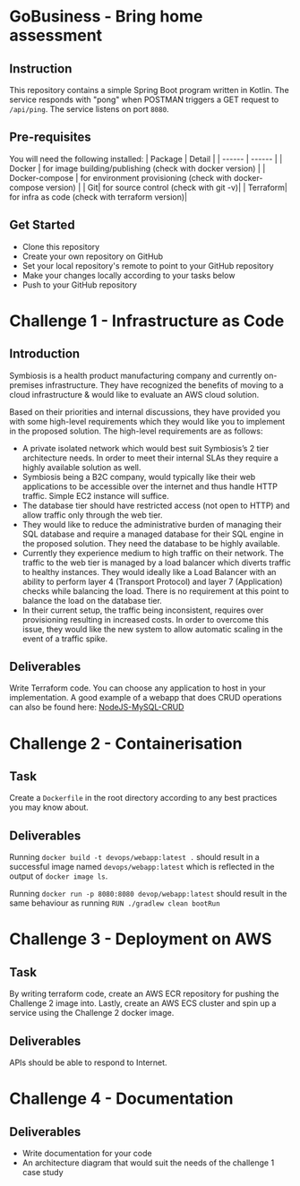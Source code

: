 # GoBusiness - Bring home assessment

## Instruction
This repository contains a simple Spring Boot program written in Kotlin. The service responds with "pong" when POSTMAN triggers a GET request to `/api/ping`. The service listens on port `8080`.

## Pre-requisites
You will need the following installed:
| Package | Detail |
| ------ | ------ |
| Docker | for image building/publishing (check with docker version) |
| Docker-compose | for environment provisioning (check with docker-compose version) |
| Git| for source control (check with git -v)|
| Terraform| for infra as code (check with terraform version)|

## Get Started

- Clone this repository
- Create your own repository on GitHub
- Set your local repository's remote to point to your GitHub repository
- Make your changes locally according to your tasks below
- Push to your GitHub repository

# Challenge 1 - Infrastructure as Code
## Introduction
Symbiosis is a health product manufacturing company and currently on-premises infrastructure. They have recognized the benefits of moving to a cloud infrastructure & would like to evaluate an AWS cloud solution.

Based on their priorities and internal discussions, they have provided you with some high-level requirements which they would like you to implement in the proposed solution. The high-level requirements are as follows:

- A private isolated network which would best suit Symbiosis’s 2 tier architecture needs. In order to meet their internal SLAs they require a highly available solution as well.
- Symbiosis being a B2C company, would typically like their web applications to be accessible over the internet and thus handle HTTP traffic. Simple EC2 instance will suffice.
- The database tier should have restricted access (not open to HTTP) and allow traffic only through the web tier.
- They would like to reduce the administrative burden of managing their SQL database and require a managed database for their SQL engine in the proposed solution. They need the database to be highly available.
- Currently they experience medium to high traffic on their network. The traffic to the web tier is managed by a load balancer which diverts traffic to healthy instances. They would ideally like a Load Balancer with an ability to perform layer 4 (Transport Protocol) and layer 7 (Application) checks while balancing the load. There is no requirement at this point to balance the load on the database tier.
- In their current setup, the traffic being inconsistent, requires over provisioning resulting in increased costs. In order to overcome this issue, they would like the new system to allow automatic scaling in the event of a traffic spike.

## Deliverables
Write Terraform code. You can choose any application to host in your implementation. A good example of a webapp that does CRUD operations can also be found here: [NodeJS-MySQL-CRUD](https://github.com/chapagain/nodejs-mysql-crud)

# Challenge 2 - Containerisation
## Task
Create a `Dockerfile` in the root directory according to any best practices you may know about.

## Deliverables
Running `docker build -t devops/webapp:latest .` should result in a successful image named `devops/webapp:latest` which is reflected in the output of `docker image ls`.

Running `docker run -p 8080:8080 devop/webapp:latest` should result in the same behaviour as running `RUN ./gradlew clean bootRun`

# Challenge 3 - Deployment on AWS
## Task
By writing terraform code, create an AWS ECR repository for pushing the Challenge 2 image into. Lastly, create an AWS ECS cluster and spin up a service using the Challenge 2 docker image.

## Deliverables
APIs should be able to respond to Internet.


# Challenge 4 - Documentation
## Deliverables
- Write documentation for your code 
- An architecture diagram that would suit the needs of the challenge 1 case study
